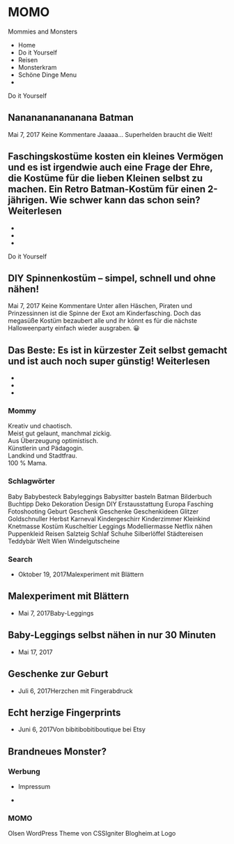 #  MOMO

Mommies and Monsters

- Home
- Do it Yourself
- Reisen
- Monsterkram
- Schöne Dinge
Menu
-

Do it Yourself

##  Nananananananana Batman
Mai 7, 2017 Keine Kommentare
Jaaaaa… Superhelden braucht die Welt!

Faschingskostüme kosten ein kleines Vermögen und es ist irgendwie auch eine Frage
der Ehre, die Kostüme für die lieben Kleinen selbst zu machen. Ein Retro Batman-Kostüm
für einen 2-jährigen. Wie schwer kann das schon sein?
Weiterlesen
-
-
-
-

Do it Yourself

##  DIY Spinnenkostüm – simpel, schnell und ohne nähen!
Mai 7, 2017 Keine Kommentare
Unter allen Häschen, Piraten und Prinzessinnen ist die Spinne der Exot am Kinderfasching.
Doch das megasüße Kostüm bezaubert alle und ihr könnt es für die nächste Halloweenparty
einfach wieder ausgraben. 😀

Das Beste: Es ist in kürzester Zeit selbst gemacht und ist auch noch super günstig!
Weiterlesen
-
-
-
-

### Mommy


Kreativ und chaotisch.  
Meist gut gelaunt, manchmal zickig.  
Aus Überzeugung optimistisch.  
Künstlerin und Pädagogin.  
Landkind und Stadtfrau.  
100 % Mama.

### Schlagwörter
Baby Babybesteck Babyleggings Babysitter basteln Batman Bilderbuch Buchtipp Deko
Dekoration Design DIY Erstausstattung Europa Fasching Fotoshooting Geburt Geschenk
Geschenke Geschenkideen Glitzer Goldschnuller Herbst Karneval Kindergeschirr Kinderzimmer
Kleinkind Knetmasse Kostüm Kuscheltier Leggings Modelliermasse Netflix nähen Puppenkleid
Reisen Salzteig Schlaf Schuhe Silberlöffel Städtereisen Teddybär Welt Wien Windelgutscheine
### Search

- Oktober 19, 2017Malexperiment mit Blättern  
## Malexperiment mit Blättern  
- Mai 7, 2017Baby-Leggings  
## Baby-Leggings selbst nähen in nur 30 Minuten  
- Mai 17, 2017  
## Geschenke zur Geburt  
- Juli 6, 2017Herzchen mit Fingerabdruck  
## Echt herzige Fingerprints  
- Juni 6, 2017Von bibitibobitiboutique bei Etsy  
## Brandneues Monster?  

### Werbung

- Impressum

-

###  MOMO

Olsen WordPress Theme von CSSIgniter
Blogheim.at Logo

